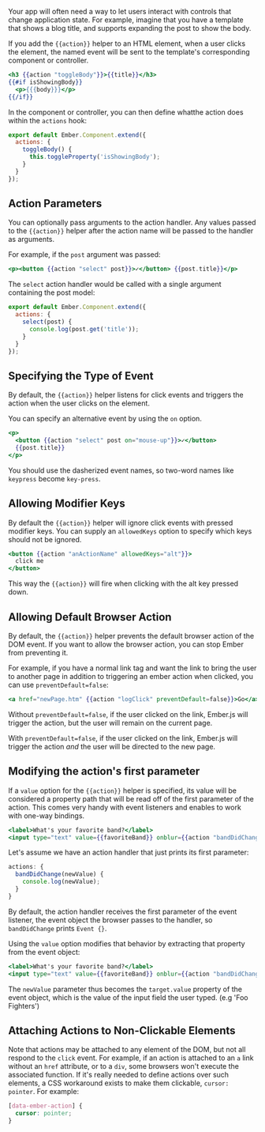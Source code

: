 Your app will often need a way to let users interact with controls that
change application state. For example, imagine that you have a template
that shows a blog title, and supports expanding the post to show the body.

If you add the `{{action}}` helper to an HTML element, when a user
clicks the element, the named event will be sent to the template's
corresponding component or controller.

```app/templates/components/post.hbs
<h3 {{action "toggleBody"}}>{{title}}</h3>
{{#if isShowingBody}}
  <p>{{{body}}}</p>
{{/if}}
```

In the component or controller, you can then define whatthe action does within
the `actions` hook:

```app/components/post.js
export default Ember.Component.extend({
  actions: {
    toggleBody() {
      this.toggleProperty('isShowingBody');
    }
  }
});
```

## Action Parameters

You can optionally pass arguments to the action handler. Any values
passed to the `{{action}}` helper after the action name will be passed to
the handler as arguments.

For example, if the `post` argument was passed:

```handlebars
<p><button {{action "select" post}}>✓</button> {{post.title}}</p>
```

The `select` action handler would be called with a single argument
containing the post model:

```app/components/post.js
export default Ember.Component.extend({
  actions: {
    select(post) {
      console.log(post.get('title'));
    }
  }
});
```

## Specifying the Type of Event

By default, the `{{action}}` helper listens for click events and triggers
the action when the user clicks on the element.

You can specify an alternative event by using the `on` option.

```handlebars
<p>
  <button {{action "select" post on="mouse-up"}}>✓</button>
  {{post.title}}
</p>
```

You should use the dasherized event names, so two-word names like `keypress`
become `key-press`.

## Allowing Modifier Keys

By default the `{{action}}` helper will ignore click events with
pressed modifier keys. You can supply an `allowedKeys` option
to specify which keys should not be ignored.

```handlebars
<button {{action "anActionName" allowedKeys="alt"}}>
  click me
</button>
```

This way the `{{action}}` will fire when clicking with the alt key
pressed down.

## Allowing Default Browser Action

By default, the `{{action}}` helper prevents the default browser action of the
DOM event. If you want to allow the browser action, you can stop Ember from
preventing it.

For example, if you have a normal link tag and want the link to bring the user
to another page in addition to triggering an ember action when clicked, you can
use `preventDefault=false`:

```handlebars
<a href="newPage.htm" {{action "logClick" preventDefault=false}}>Go</a>
```

Without `preventDefault=false`, if the user clicked on the link, Ember.js
will trigger the action, but the user will remain on the current page.

With `preventDefault=false`, if the user clicked on the link, Ember.js
will trigger the action *and* the user will be directed to the new page.

## Modifying the action's first parameter

If a `value` option for the `{{action}}` helper is specified, its value will be
considered a property path that will be read off of the first parameter of the
action. This comes very handy with event listeners and enables to work with
one-way bindings.

```handlebars
<label>What's your favorite band?</label>
<input type="text" value={{favoriteBand}} onblur={{action "bandDidChange"}}/>
```

Let's assume we have an action handler that just prints its first parameter:

```js
actions: {
  bandDidChange(newValue) {
    console.log(newValue);
  }
}
```

By default, the action handler receives the first parameter of the event
listener, the event object the browser passes to the handler, so
`bandDidChange` prints `Event {}`.

Using the `value` option modifies that behavior by extracting that property from
the event object:

```handlebars
<label>What's your favorite band?</label>
<input type="text" value={{favoriteBand}} onblur={{action "bandDidChange" value="target.value"}}/>
```

The `newValue` parameter thus becomes the `target.value` property of the event
object, which is the value of the input field the user typed. (e.g 'Foo Fighters')

## Attaching Actions to Non-Clickable Elements

Note that actions may be attached to any element of the DOM, but not all
respond to the `click` event. For example, if an action is attached to an `a`
link without an `href` attribute, or to a `div`, some browsers won't execute
the associated function. If it's really needed to define actions over such
elements, a CSS workaround exists to make them clickable, `cursor: pointer`.
For example:

```css
[data-ember-action] {
  cursor: pointer;
}
```
